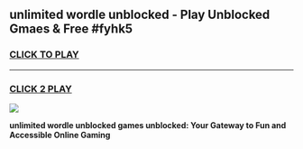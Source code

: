 
## unlimited wordle unblocked - Play Unblocked Gmaes & Free #fyhk5
<h3>
<a href="https://news.freeplayer.one?title=unlimited_wordle_unblocked&ref=24F">CLICK TO PLAY</a></h3>
<hr>

<h3>
<a href="https://news.freeplayer.one?title=unlimited_wordle_unblocked&ref=24F">CLICK 2 PLAY</a>
  
</h3>

<a href="https://news.freeplayer.one?title=unlimited_wordle_unblocked&ref=24F/"><img src="https://clearcache.store/games.png"></a>


**unlimited wordle unblocked games unblocked: Your Gateway to Fun and Accessible Online Gaming**
